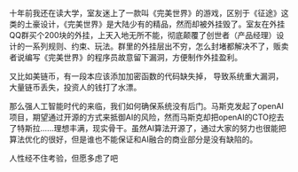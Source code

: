 十年前我还在读大学，室友迷上了一款叫《完美世界》的游戏，区别于《征途》这类的土豪设计，《完美世界》是大陆少有的精品，然而却被外挂毁了。室友在外挂QQ群买个200块的外挂，上天入地无所不能，彻底颠覆了创世者（产品经理）设计的一系列规则、约束、玩法。群里的外挂层出不穷，怎么封堵都解决不了，贩卖者说编写《完美世界》的程序员故意留下漏洞，方便制作外挂盈利。

又比如美链币，有一段本应该添加加密函数的代码缺失掉， 导致系统重大漏洞，大量链币丢失，投资人的钱打了水漂。

那么强人工智能时代的来临，我们如何确保系统没有后门。马斯克发起了openAI项目，期望通过开源的方式来抵御AI的风险，然而马斯克却把openAI的CTO挖去了特斯拉......理想丰满，现实骨干。虽然AI算法开源了，通过大家的努力也很能把算法优化的很好，但是谁也不能保证和AI融合的商业部分是没有缺陷的。

人性经不住考验，但愿多虑了吧
